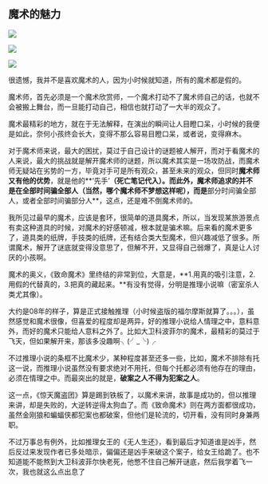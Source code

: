 ## 魔术的魅力 ##

![](http://luisyang.weebly.com/uploads/2/2/7/2/22721706/4223589_orig.jpg)

![](http://luisyang.weebly.com/uploads/2/2/7/2/22721706/6085863_orig.jpg)

![](http://luisyang.weebly.com/uploads/2/2/7/2/22721706/3381302_orig.jpg)

很遗憾，我并不是喜欢魔术的人，因为小时候就知道，所有的魔术都是假的。

魔术师，首先必须是一个魔术欣赏师，一个魔术打动不了魔术师自己的话，也就不会被搬上舞台，而一旦能打动自己，相信也就打动了一大半的观众了。

魔术最精彩的地方，就在于无法解释，在演出的瞬间让人目瞪口呆，小时候的我便是如此，奈何小孩终会长大，变得不那么容易目瞪口呆，或者说，变得麻木。

对于魔术师来说，最大的困扰，莫过于自己设计的谜题被人解开，而对于看魔术的人来说，最大的挑战就是解开魔术师的谜题，所以魔术其实是一场攻防战，而魔术师无疑站在劣势的一方，毕竟对手可是所有观众，甚至未来的观众，但同时**魔术师又有他的优势**，就是他的**‘先手’**（死亡笔记代入）。而此外，魔术师追求的并不是在全部时间骗全部人（当然，哪个魔术师不梦想这样呢），而是**部分时间骗全部人，或者全部时间骗部分人**，这点，还是难不倒魔术师的。

我所见过最早的魔术，应该是套环，很简单的道具魔术，所以，当发现某旅游景点有卖这种道具的时候，对魔术的好感顿减，根本就是骗术嘛。后来看的魔术更多了，道具类的纸牌，手技类的纸牌，还有结合类大型魔术，但兴趣减低了很多。所谓魔术，解开了谜底就变得没意思了，但解不开，又显得自己弱爆了，真是让人讨厌的小孩啊。

魔术的奥义，《致命魔术》里终结的非常到位，大意是，**1.用真的吸引注意，2.用假的代替真的，3.把真的藏起来。**有没有觉得，分明是推理小说嘛（密室杀人类尤其像）。

大约是08年的样子，算是正式接触推理（小时候盗版的福尔摩斯就算了。。。），虽然感觉和魔术很像，但喜爱的程度却是两异，好的推理小说给人情理之中，意料意外，而好的魔术只能给人意料之外了。比如大卫科波菲尔的魔术，最精彩的莫过于飞天，但如果解开来，那该多没趣啊╮(╯_╰)╭

不过推理小说的条框不比魔术少，某种程度甚至还多一些，比如，魔术不排除有托这一说，而推理小说虽然没有要求绝对不用托，但每个托都必须有他存在的理由，必须在情理之中。而最突出的就是，**破案之人不得为犯案之人**。

这一点，《惊天魔盗团》算是踢到铁板了，以魔术来讲，故事是成功的，但以推理来讲，却是失败的，大逆转逆得太狗血了。而《致命魔术》则在两方面都很成功，虽然金刚狼和蝙蝠侠都犯案也都破案，但他们是轮流的，切开看，没有同时身兼两职。

不过万事总有例外，比如推理女王的《无人生还》，看到最后才知道谁是凶手，然后反过来发现作者已多处暗示，偏偏还是凶手来破这个案子，给女王给跪了。也不知道能不能熬到大卫科波菲尔快老死，他憋不住自己解开谜底，然后我学着飞一次，我也就这么点出息了